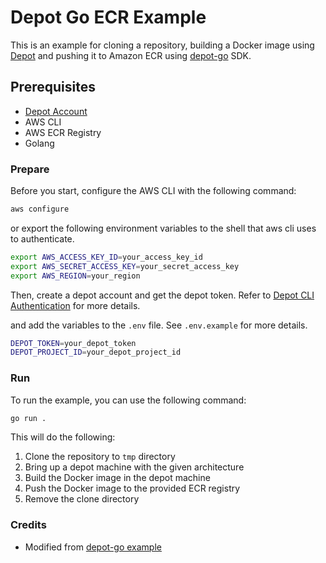 # Depot Go ECR Example

This is an example for cloning a repository, building a Docker image using [Depot] and pushing it to Amazon ECR using [depot-go](https://github.com/depot/depot-go) SDK.

## Prerequisites

- [Depot Account][depot]
- AWS CLI
- AWS ECR Registry
- Golang

### Prepare

Before you start, configure the AWS CLI with the following command:

```bash
aws configure
```

or export the following environment variables to the shell that aws cli uses to authenticate.

```bash
export AWS_ACCESS_KEY_ID=your_access_key_id
export AWS_SECRET_ACCESS_KEY=your_secret_access_key
export AWS_REGION=your_region
```

Then, create a depot account and get the depot token. Refer to [Depot CLI Authentication](https://depot.dev/docs/cli/authentication#user-access-tokens) for more details.

and add the variables to the `.env` file. See `.env.example` for more details.

```bash
DEPOT_TOKEN=your_depot_token
DEPOT_PROJECT_ID=your_depot_project_id
```

### Run

To run the example, you can use the following command:

```bash
go run .
```

This will do the following:

1. Clone the repository to `tmp` directory
2. Bring up a depot machine with the given architecture
3. Build the Docker image in the depot machine
4. Push the Docker image to the provided ECR registry
5. Remove the clone directory

### Credits

- Modified from [depot-go example](https://github.com/depot/depot-go/blob/bd4e352f0bdbc600d80f5e73753f6ca026e8851d/examples/build/main.go)

[depot]: https://depot.dev
